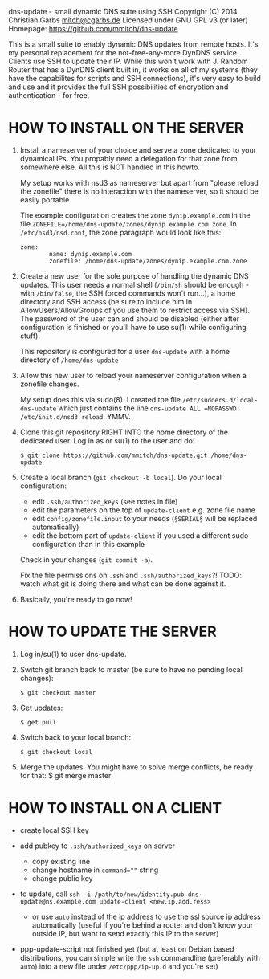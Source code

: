    dns-update - small dynamic DNS suite using SSH
   Copyright (C) 2014  Christian Garbs <mitch@cgarbs.de>
   Licensed under GNU GPL v3 (or later)
   Homepage: https://github.com/mmitch/dns-update

This is a small suite to enably dynamic DNS updates from remote hosts.
It's my personal replacement for the not-free-any-more DynDNS service.
Clients use SSH to update their IP.  While this won't work with J. Random Router
that has a DynDNS client built in, it works on all of my systems (they have the
capabilites for scripts and SSH connections), it's very easy to build and use and
it provides the full SSH possibilities of encryption and authentication - for free.


HOW TO INSTALL ON THE SERVER
============================

1. Install a nameserver of your choice and serve a zone dedicated to your dynamical IPs.
   You propably need a delegation for that zone from somewhere else.
   All this is NOT handled in this howto.

   My setup works with nsd3 as nameserver but apart from "please reload the zonefile"
   there is no interaction with the nameserver, so it should be easily portable.

   The example configuration creates the zone `dynip.example.com` in the file
   `ZONEFILE=/home/dns-update/zones/dynip.example.com.zone`.
   In `/etc/nsd3/nsd.conf`, the zone paragraph would look like this:

   ```
   zone:
           name: dynip.example.com
           zonefile: /home/dns-update/zones/dynip.example.com.zone
   ```


2. Create a new user for the sole purpose of handling the dynamic DNS updates.
   This user needs a normal shell (`/bin/sh` should be enough - with `/bin/false`, the
   SSH forced commands won't run…), a home directory and SSH access (be sure to include
   him in AllowUsers/AllowGroups of you use them to restrict access via SSH).
   The password of the user can and should be disabled (either after configuration is
   finished or you'll have to use su(1) while configuring stuff).

   This repository is configured for a user `dns-update` with a home directory of
   `/home/dns-update`


3. Allow this new user to reload your nameserver configuration when a zonefile changes.
   
   My setup does this via sudo(8).  I created the file `/etc/sudoers.d/local-dns-update`
   which just contains the line `dns-update ALL =NOPASSWD: /etc/init.d/nsd3 reload`.
   YMMV.


4. Clone this git repository RIGHT INTO the home directory of the dedicated user.
   Log in as or su(1) to the user and do:
   ```
   $ git clone https://github.com/mmitch/dns-update.git /home/dns-update
   ```


5. Create a local branch (`git checkout -b local`).  Do your local configuration:

   * edit `.ssh/authorized_keys` (see notes in file)
   * edit the parameters on the top of `update-client` e.g. zone file name
   * edit `config/zonefile.input` to your needs (`§SERIAL§` will be replaced automatically)
   * edit the bottom part of `update-client` if you used a different sudo configuration
     than in this example

   Check in your changes (`git commit -a`).

   Fix the file permissions on `.ssh` and `.ssh/authorized_keys`?!
   TODO: watch what git is doing there and what can be done against it.

6. Basically, you're ready to go now!



HOW TO UPDATE THE SERVER
========================


1. Log in/su(1) to user dns-update.

2. Switch git branch back to master (be sure to have no pending local changes):
   ```
   $ git checkout master
   ```

3. Get updates:
   ```
   $ get pull
   ```

4. Switch back to your local branch:
   ```
   $ git checkout local
   ```

5. Merge the updates.  You might have to solve merge conflicts, be ready for that:
   $ git merge master



HOW TO INSTALL ON A CLIENT
==========================

- create local SSH key
- add pubkey to `.ssh/authorized_keys` on server
  - copy existing line
  - change hostname in `command=""` string
  - change public key
- to update, call `ssh -i /path/to/new/identity.pub dns-update@ns.example.com update-client <new.ip.add.ress>`
  - or use `auto` instead of the ip address to use the ssl source ip address automatically (useful if you're behind a router and don't know your outside IP, but want to send exactly this IP to the server)

- ppp-update-script not finished yet (but at least on Debian based distributions, you can simple write the `ssh` commandline (preferably with `auto`) into a new file under `/etc/ppp/ip-up.d` and you're set)

